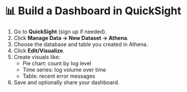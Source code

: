 # 📊 Build a Dashboard in QuickSight

1. Go to **QuickSight** (sign up if needed).
2. Click **Manage Data → New Dataset → Athena**.
3. Choose the database and table you created in Athena.
4. Click **Edit/Visualize**.
5. Create visuals like:
   - Pie chart: count by log level
   - Time series: log volume over time
   - Table: recent error messages
6. Save and optionally share your dashboard.
